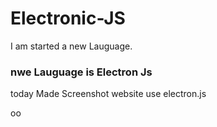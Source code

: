 # Electronic-JS

I am started a new Lauguage.

### nwe Lauguage  is Electron Js

today  Made Screenshot website use electron.js

oo 
